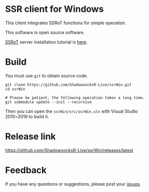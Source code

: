 # SSR client for Windows

This client integrates SSRoT functions for simple operation.

This software is open source software.

[SSRoT](https://github.com/ShadowsocksR-Live/shadowsocksr-native/wiki) server installation tutorial is [here](https://github.com/ShadowsocksR-Live/shadowsocksr-native/wiki/%E5%85%A8%E8%87%AA%E5%8A%A8%E5%AE%89%E8%A3%85-SSRoT-%E6%9C%8D%E5%8A%A1%E5%99%A8).

# Build

You must use `git` to obtain source code.

```
git clone https://github.com/ShadowsocksR-Live/ssrWin.git
cd ssrWin

# Please be patient, the following operation takes a long time.
git submodule update --init --recursive

```
Then you can open the `ssrWin/src/ssrWin.sln` with Visual Studio 2010~2019 to build it.

# Release link

https://github.com/ShadowsocksR-Live/ssrWin/releases/latest

# Feedback

If you have any questions or suggestions, please post your [issues](https://github.com/ShadowsocksR-Live/ssrWin/issues).

